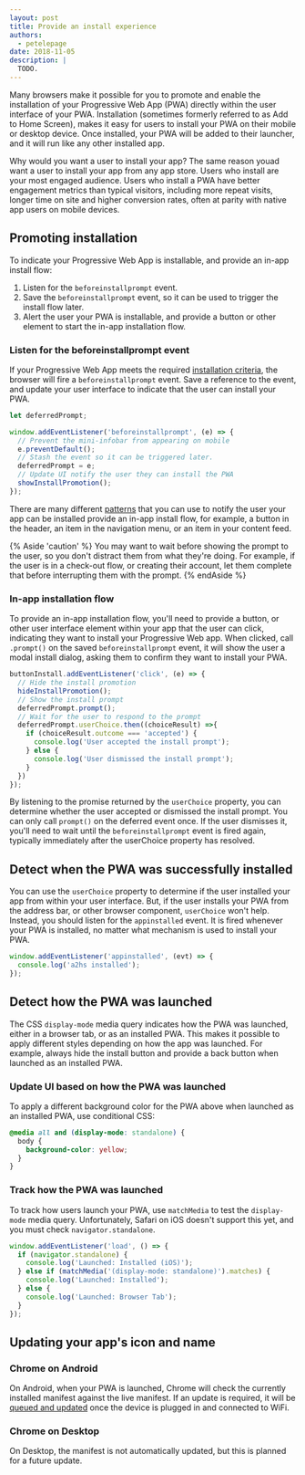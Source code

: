 ```yaml
---
layout: post
title: Provide an install experience
authors:
  - petelepage
date: 2018-11-05
description: |
  TODO.
---
```


Many browsers make it possible for you to promote and enable the installation of your Progressive Web App (PWA) directly within the user interface of your PWA. Installation (sometimes formerly referred to as Add to Home Screen), makes it easy for users to install your PWA on their mobile or desktop device. Once installed, your PWA will be added to their launcher, and it will run like any other installed app.

Why would you want a user to install your app? The same reason youad want a user to install your app from any app store. Users who install are your most engaged audience. Users who install a PWA have better engagement metrics than typical visitors, including more repeat visits, longer time on site and higher conversion rates, often at parity with native app users on mobile devices.

## Promoting installation

To indicate your Progressive Web App is installable, and provide an in-app install flow:

1. Listen for the `beforeinstallprompt` event.
2. Save the `beforeinstallprompt` event, so it can be used to trigger the install flow later.
3. Alert the user your PWA is installable, and provide a button or other element to start the in-app installation flow.


### Listen for the beforeinstallprompt event

If your Progressive Web App meets the required [installation criteria][install-criteria], the browser will fire a `beforeinstallprompt` event. Save a reference to the event, and update your user interface to indicate that the user can install your PWA.

```js
let deferredPrompt;

window.addEventListener('beforeinstallprompt', (e) => {
  // Prevent the mini-infobar from appearing on mobile
  e.preventDefault();
  // Stash the event so it can be triggered later.
  deferredPrompt = e;
  // Update UI notify the user they can install the PWA
  showInstallPromotion();
});
```

There are many different [patterns][promotion-patterns] that you can use to notify the user your app can be installed provide an in-app install flow, for example, a button in the header, an item in the navigation menu, or an item in your content feed.

{% Aside 'caution' %}
You may want to wait before showing the prompt to the user, so you don't distract them from what they're doing. For example, if the user is in a check-out flow, or creating their account, let them complete that before interrupting them with the prompt.
{% endAside %}

### In-app installation flow

To provide an in-app installation flow, you'll need to provide a button, or other user interface element within your app that the user can click, indicating they want to install your Progressive Web app. When clicked, call `.prompt()` on the saved `beforeinstallprompt` event, it will show the user a modal install dialog, asking them to confirm they want to install your PWA.

```js
buttonInstall.addEventListener('click', (e) => {
  // Hide the install promotion
  hideInstallPromotion();
  // Show the install prompt
  deferredPrompt.prompt();
  // Wait for the user to respond to the prompt
  deferredPrompt.userChoice.then((choiceResult) =>{
    if (choiceResult.outcome === 'accepted') {
      console.log('User accepted the install prompt');
    } else {
      console.log('User dismissed the install prompt');
    }
  })
});
```

By listening to the promise returned by the `userChoice` property, you can determine whether the user accepted or dismissed the install prompt. You can only call `prompt()` on the deferred event once. If the user dismisses it, you'll need to wait until the `beforeinstallprompt` event is fired again, typically immediately after the userChoice property has resolved.

## Detect when the PWA was successfully installed

You can use the `userChoice` property to determine if the user installed your app from within your user interface. But, if the user installs your PWA from the address bar, or other browser component, `userChoice` won't help. Instead, you should listen for the `appinstalled` event. It is fired whenever your PWA is installed, no matter what mechanism is used to install your PWA.

```js
window.addEventListener('appinstalled', (evt) => {
  console.log('a2hs installed');
});
```


## Detect how the PWA was launched

The CSS `display-mode` media query indicates how the PWA was launched, either in a browser tab, or as an installed PWA. This makes it possible to apply different styles depending on how the app was launched. For example, always hide the install button and provide a back button when launched as an installed PWA.

### Update UI based on how the PWA was launched

To apply a different background color for the PWA above when launched as an installed PWA, use conditional CSS:

```css
@media all and (display-mode: standalone) {
  body {
    background-color: yellow;
  }
}
```

### Track how the PWA was launched

To track how users launch your PWA, use `matchMedia` to test the `display-mode` media query. Unfortunately, Safari on iOS doesn't support this yet, and you must check `navigator.standalone`.

```js
window.addEventListener('load', () => {
  if (navigator.standalone) {
    console.log('Launched: Installed (iOS)');
  } else if (matchMedia('(display-mode: standalone)').matches) {
    console.log('Launched: Installed');
  } else {
    console.log('Launched: Browser Tab');
  }
});
```

## Updating your app's icon and name

### Chrome on Android

On Android, when your PWA is launched, Chrome will check the currently installed manifest against the live manifest. If an update is required, it will be [queued and updated][update-flow] once the device is plugged in and connected to WiFi.

### Chrome on Desktop

On Desktop, the manifest is not automatically updated, but this is planned for a future update.


[install-criteria]: https://www.example.com/todo
[promotion-patterns]: https://www.example.com/todo
[update-flow]: https://developers.google.com/web/fundamentals/integration/webapks#update-webapk
